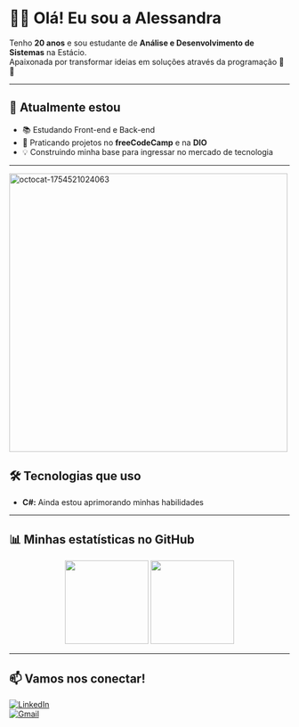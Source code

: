# 👩‍💻 Olá! Eu sou a Alessandra  

Tenho **20 anos** e sou estudante de **Análise e Desenvolvimento de Sistemas** na Estácio.  
  Apaixonada por transformar ideias em soluções através da programação 🚀  
 🚀  

---

## 🌱 Atualmente estou
- 📚 Estudando Front-end e Back-end  
- 🎯 Praticando projetos no **freeCodeCamp** e na **DIO**  
- 💡 Construindo minha base para ingressar no mercado de tecnologia  

---
<img width="500" height="500" alt="octocat-1754521024063" src="https://github.com/user-attachments/assets/00d8bda0-ab35-46c1-b008-7fc59597e2db" />

## 🛠️ Tecnologias que uso

- **C#:** Ainda estou aprimorando minhas habilidades
---
## 📊 Minhas estatísticas no GitHub
<p align="center">
  <img height="150em" src="https://github-readme-stats.vercel.app/api?username=AlessandraLima7&show_icons=true&theme=vision-friendly-dark"/>
  <img height="150em" src="https://github-readme-stats.vercel.app/api/top-langs/?username=AlessandraLima7&layout=compact&theme=vision-friendly-dark"/>
</p>

----

## 📫 Vamos nos conectar!
[![LinkedIn](https://img.shields.io/badge/LinkedIn-0077B5?style=for-the-badge&logo=linkedin&logoColor=white)](https://www.linkedin.com/in/alessandralima7/)  
[![Gmail](https://img.shields.io/badge/-Gmail-D14836?style=for-the-badge&logo=gmail&logoColor=white)](mailto:liderprograma07@gmail.com)
